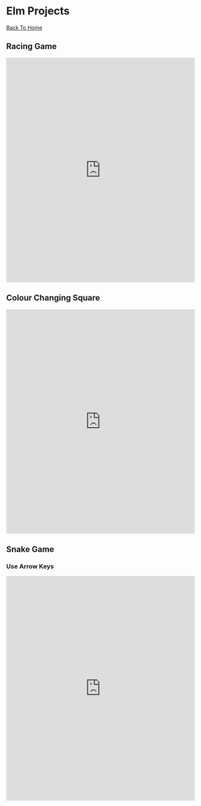 # Elm Projects
[Back To Home](/)

## Racing Game
<iframe width="100%" height="600px" style="border:none;background:white;" src="https://macoutreach.rocks/share/5c819a4e"></iframe>

## Colour Changing Square
<iframe width="100%" height="600px" style="border:none;background:white;" src="https://macoutreach.rocks/share/14ed1284"></iframe>

## Snake Game
### Use Arrow Keys
<iframe width="100%" height="600px" style="border:none;background:white;" src="https://macoutreach.rocks/share/af31a671"></iframe>
